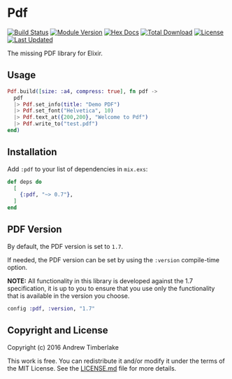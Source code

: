 # Pdf

[![Build Status](https://travis-ci.org/andrewtimberlake/elixir-pdf.svg?branch=master)](https://travis-ci.org/andrewtimberlake/elixir-pdf)
[![Module Version](https://img.shields.io/hexpm/v/pdf.svg)](https://hex.pm/packages/pdf)
[![Hex Docs](https://img.shields.io/badge/hex-docs-lightgreen.svg)](https://hexdocs.pm/pdf/)
[![Total Download](https://img.shields.io/hexpm/dt/pdf.svg)](https://hex.pm/packages/pdf)
[![License](https://img.shields.io/hexpm/l/pdf.svg)](https://github.com/andrewtimberlake/elixir-pdf/blob/master/LICENSE.md)
[![Last Updated](https://img.shields.io/github/last-commit/andrewtimberlake/elixir-pdf.svg)](https://github.com/andrewtimberlake/elixir-pdf/commits/master)

The missing PDF library for Elixir.

## Usage

```elixir
Pdf.build([size: :a4, compress: true], fn pdf ->
  pdf
  |> Pdf.set_info(title: "Demo PDF")
  |> Pdf.set_font("Helvetica", 10)
  |> Pdf.text_at({200,200}, "Welcome to Pdf")
  |> Pdf.write_to("test.pdf")
end)
```

## Installation

Add `:pdf` to your list of dependencies in `mix.exs`:

```elixir
def deps do
  [
    {:pdf, "~> 0.7"},
  ]
end
```

## PDF Version

By default, the PDF version is set to `1.7`.

If needed, the PDF version can be set by using the `:version` compile-time option.

**NOTE:** All functionality in this library is developed against the 1.7 specification, it is up to you to ensure that you use only the functionality that is available in the version you choose.

```elixir
config :pdf, :version, "1.7"
```

## Copyright and License

Copyright (c) 2016 Andrew Timberlake

This work is free. You can redistribute it and/or modify it under the
terms of the MIT License. See the [LICENSE.md](./LICENSE.md) file for more details.
